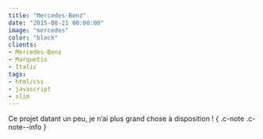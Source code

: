 ```yaml
---
title: "Mercedes-Benz"
date: "2015-08-21 00:00:00"
image: "mercedes"
color: "black"
clients:
- Mercedes-Benz
- Marquetis
- Italic
tags:
- html/css
- javascript
- slim
---
```


Ce projet datant un peu, je n’ai plus grand chose à disposition ! { .c-note .c-note--info }
